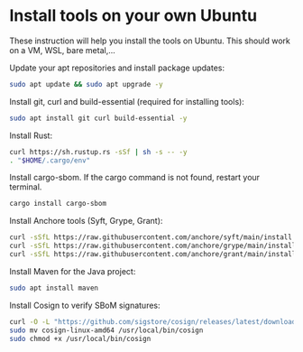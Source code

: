 # Install tools on your own Ubuntu

These instruction will help you install the tools on Ubuntu. This should work on a VM, WSL, bare metal,...

Update your apt repositories and install package updates:

```bash
sudo apt update && sudo apt upgrade -y
```

Install git, curl and build-essential (required for installing tools):

```bash
sudo apt install git curl build-essential -y
```

Install Rust:

```bash
curl https://sh.rustup.rs -sSf | sh -s -- -y
. "$HOME/.cargo/env"
```

Install cargo-sbom. If the cargo command is not found, restart your terminal.

```bash
cargo install cargo-sbom
```

Install Anchore tools (Syft, Grype, Grant):

```bash
curl -sSfL https://raw.githubusercontent.com/anchore/syft/main/install.sh | sudo sh -s -- -b /usr/local/bin
curl -sSfL https://raw.githubusercontent.com/anchore/grype/main/install.sh | sudo sh -s -- -b /usr/local/bin
curl -sSfL https://raw.githubusercontent.com/anchore/grant/main/install.sh | sudo sh -s -- -b /usr/local/bin
```

Install Maven for the Java project:

```bash
sudo apt install maven
```

Install Cosign to verify SBoM signatures:

```bash
curl -O -L "https://github.com/sigstore/cosign/releases/latest/download/cosign-linux-amd64"
sudo mv cosign-linux-amd64 /usr/local/bin/cosign
sudo chmod +x /usr/local/bin/cosign

```